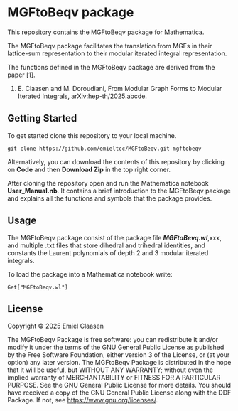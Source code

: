# MGFtoBeqv package

This repository contains the MGFtoBeqv package for Mathematica.

The MGFtoBeqv package facilitates the translation from MGFs in their lattice-sum representation to their modular iterated integral representation.

The functions defined in the MGFtoBeqv package are derived from the paper [1].

1. E. Claasen and M. Doroudiani, From Modular Graph Forms to Modular Iterated Integrals, arXiv:hep-th/2025.abcde.

## Getting Started

To get started clone this repository to your local machine.

```
git clone https://github.com/emieltcc/MGFtoBeqv.git mgftobeqv
```

Alternatively, you can download the contents of this repository by clicking on **Code** and then **Download Zip** in the top right corner.

After cloning the repository open and run the Mathematica notebook **User_Manual.nb**. It contains a brief introduction to the MGFtoBeqv package and explains all the functions and symbols that the package provides.

## Usage

The MGFtoBeqv package consist of the package file ***MGFtoBevq.wl***,xxx, and multiple .txt files that store dihedral and trihedral identities, and constants the Laurent polynomials of depth 2 and 3 modular iterated integrals.

To load the package into a Mathematica notebook write:

```
Get["MGFtoBeqv.wl"]
```

## License
Copyright © 2025 Emiel Claasen

The MGFtoBeqv Package is free software: you can redistribute it and/or modify it under the terms of the GNU General Public License as published by the Free Software Foundation, either version 3 of the License, or (at your option) any later version.
The MGFtoBeqv Package is distributed in the hope that it will be useful, but WITHOUT ANY WARRANTY; without even the implied warranty of MERCHANTABILITY or FITNESS FOR A PARTICULAR PURPOSE. See the GNU General Public License for more details.
You should have received a copy of the GNU General Public License along with the DDF Package. If not, see https://www.gnu.org/licenses/.
